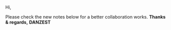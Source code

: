 Hi,

Please check the new notes below for a better collaboration works.
**Thanks & regards,**
**DANZEST**
